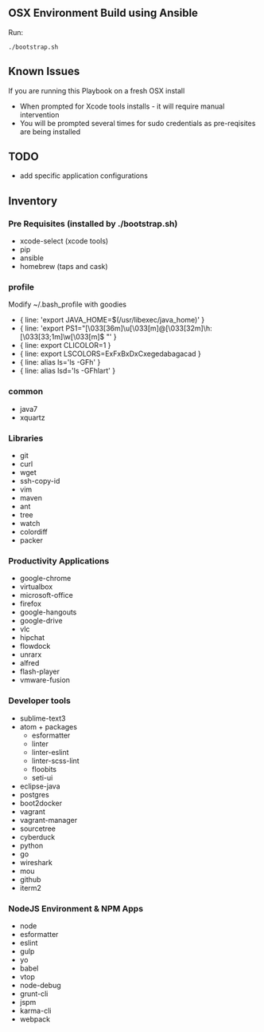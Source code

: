 ## OSX Environment Build using Ansible
Run:

```
./bootstrap.sh
```

## Known Issues
If you are running this Playbook on a fresh OSX install

* When prompted for Xcode tools installs - it will require manual intervention
* You will be prompted several times for sudo credentials as pre-reqisites are being installed

## TODO

* add specific application configurations

## Inventory

### Pre Requisites (installed by ./bootstrap.sh)

* xcode-select (xcode tools)
* pip
* ansible
* homebrew (taps and cask)

### profile
Modify ~/.bash_profile with goodies

* { line: 'export JAVA_HOME=$(/usr/libexec/java_home)' }
* { line: 'export PS1="\[\033[36m\]\u\[\033[m\]@\[\033[32m\]\h:\[\033[33;1m\]\w\[\033[m\]\$ "' }
* { line: export CLICOLOR=1 }
* { line: export LSCOLORS=ExFxBxDxCxegedabagacad }
* { line: alias ls='ls -GFh' }
* { line: alias lsd='ls -GFhlart' }

### common

* java7
* xquartz

### Libraries

* git
* curl
* wget
* ssh-copy-id
* vim
* maven
* ant
* tree
* watch
* colordiff
* packer

### Productivity Applications

* google-chrome
* virtualbox
* microsoft-office
* firefox
* google-hangouts
* google-drive
* vlc
* hipchat
* flowdock
* unrarx
* alfred
* flash-player
* vmware-fusion

### Developer tools

* sublime-text3
* atom + packages
  * esformatter
  * linter
  * linter-eslint
  * linter-scss-lint
  * floobits
  * seti-ui
* eclipse-java
* postgres
* boot2docker
* vagrant
* vagrant-manager
* sourcetree
* cyberduck
* python
* go
* wireshark
* mou
* github
* iterm2

### NodeJS Environment & NPM Apps

* node
* esformatter
* eslint
* gulp
* yo
* babel
* vtop
* node-debug
* grunt-cli
* jspm
* karma-cli
* webpack
